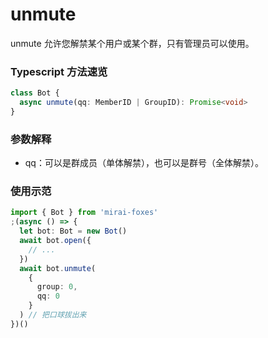 # unmute

unmute 允许您解禁某个用户或某个群，只有管理员可以使用。

### Typescript 方法速览

```typescript
class Bot {
  async unmute(qq: MemberID | GroupID): Promise<void>
}
```

### 参数解释

- qq：可以是群成员（单体解禁），也可以是群号（全体解禁）。

### 使用示范

```typescript
import { Bot } from 'mirai-foxes'
;(async () => {
  let bot: Bot = new Bot()
  await bot.open({
    // ...
  })
  await bot.unmute(
    {
      group: 0,
      qq: 0
    }
  ) // 把口球拔出来
})()
```
